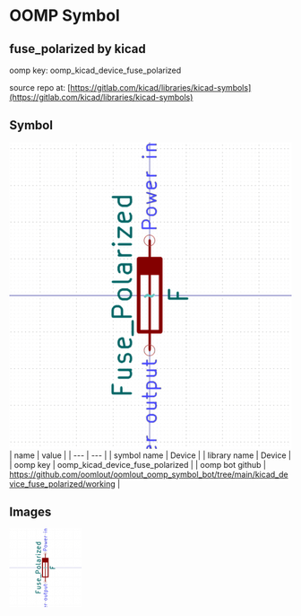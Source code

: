 # OOMP Symbol  
## fuse_polarized  by kicad  
  
oomp key: oomp_kicad_device_fuse_polarized  
  
source repo at: [https://gitlab.com/kicad/libraries/kicad-symbols](https://gitlab.com/kicad/libraries/kicad-symbols)  
## Symbol  
  
[![working.png](working_600.png)](working.png)  
| name | value | 
| --- | --- | 
| symbol name | Device | 
| library name | Device | 
| oomp key | oomp_kicad_device_fuse_polarized | 
| oomp bot github | https://github.com/oomlout/oomlout_oomp_symbol_bot/tree/main/kicad_device_fuse_polarized/working | 
## Images  
  
[![working.png](working_140.png)](working.png)  
